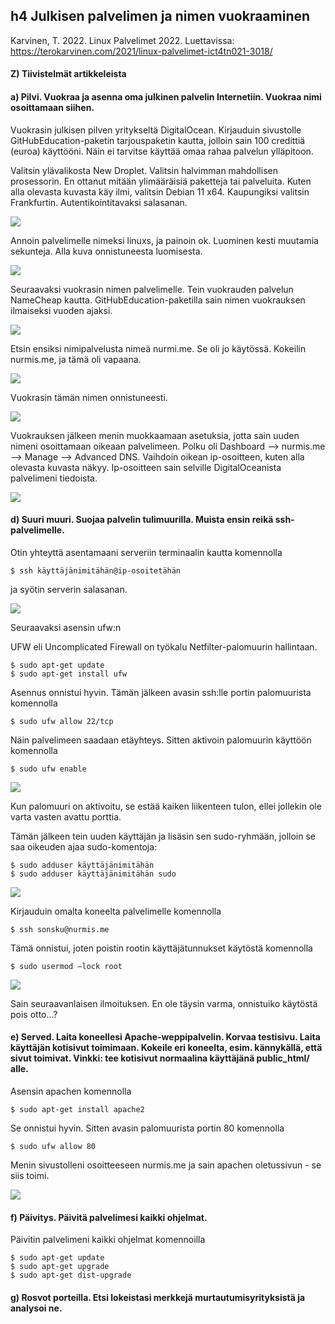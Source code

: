 ## h4 Julkisen palvelimen ja nimen vuokraaminen

Karvinen, T. 2022. Linux Palvelimet 2022. Luettavissa: https://terokarvinen.com/2021/linux-palvelimet-ict4tn021-3018/

#### Z) Tiivistelmät artikkeleista



#### a) Pilvi. Vuokraa ja asenna oma julkinen palvelin Internetiin. Vuokraa nimi osoittamaan siihen.

Vuokrasin julkisen pilven yritykseltä DigitalOcean. Kirjauduin sivustolle GitHubEducation-paketin tarjouspaketin kautta, jolloin sain 100 credittiä (euroa) käyttööni. Näin ei tarvitse käyttää omaa rahaa palvelun ylläpitoon. 

Valitsin ylävalikosta New Droplet. Valitsin halvimman mahdollisen prosessorin. En ottanut mitään ylimääräisiä paketteja tai palveluita. Kuten alla olevasta kuvasta käy ilmi, valitsin Debian 11 x64. Kaupungiksi valitsin Frankfurtin. Autentikointitavaksi salasanan.


![](images/oceanImage.png)

Annoin palvelimelle nimeksi linuxs, ja painoin ok. Luominen kesti muutamia sekunteja. Alla kuva onnistuneesta luomisesta.



![](images/oceanOK.png)

Seuraavaksi vuokrasin nimen palvelimelle. Tein vuokrauden palvelun NameCheap kautta. GitHubEducation-paketilla sain nimen vuokrauksen ilmaiseksi vuoden ajaksi.

![](images/claimDomain.png)

Etsin ensiksi nimipalvelusta nimeä nurmi.me. Se oli jo käytössä. Kokeilin nurmis.me, ja tämä oli vapaana.


![](images/nurmisOK.png)

Vuokrasin tämän nimen onnistuneesti. 

![](images/confirmDomain.png)

Vuokrauksen jälkeen menin muokkaamaan asetuksia, jotta sain uuden nimeni osoittamaan oikeaan palvelimeen. Polku oli Dashboard –-> nurmis.me --> Manage –-> Advanced DNS. Vaihdoin oikean ip-osoitteen, kuten alla olevasta kuvasta näkyy. Ip-osoitteen sain selville DigitalOceanista palvelimeni tiedoista.

![](images/domainSettingOK.png)



#### d) Suuri muuri. Suojaa palvelin tulimuurilla. Muista ensin reikä ssh-palvelimelle.

Otin yhteyttä asentamaani serveriin terminaalin kautta komennolla

    $ ssh käyttäjänimitähän@ip-osoitetähän

ja syötin serverin salasanan.

![](images/sshOK.png)

Seuraavaksi asensin ufw:n 

UFW eli Uncomplicated Firewall on työkalu Netfilter-palomuurin hallintaan.

    $ sudo apt-get update
    $ sudo apt-get install ufw
    
Asennus onnistui hyvin. Tämän jälkeen avasin ssh:lle portin palomuurista komennolla

    $ sudo ufw allow 22/tcp


Näin palvelimeen saadaan etäyhteys. Sitten aktivoin palomuurin käyttöön komennolla

    $ sudo ufw enable
    
![](images/tulimuuriOK.png)
    
Kun palomuuri on aktivoitu, se estää kaiken liikenteen tulon, ellei jollekin ole varta vasten avattu porttia. 

Tämän jälkeen tein uuden käyttäjän ja lisäsin sen sudo-ryhmään, jolloin se saa oikeuden ajaa sudo-komentoja: 

    $ sudo adduser käyttäjänimitähän
    $ sudo adduser käyttäjänimitähän sudo

![](images/addUser.png)

Kirjauduin omalta koneelta palvelimelle komennolla

    $ ssh sonsku@nurmis.me
    
Tämä onnistui, joten poistin rootin käyttäjätunnukset käytöstä komennolla

    $ sudo usermod –lock root

![](images/Lockusermod.png)
    
Sain seuraavanlaisen ilmoituksen. En ole täysin varma, onnistuiko käytöstä pois otto...?


#### e) Served. Laita koneellesi Apache-weppipalvelin. Korvaa testisivu. Laita käyttäjän kotisivut toimimaan. Kokeile eri koneelta, esim. kännykällä, että sivut toimivat. Vinkki: tee kotisivut normaalina käyttäjänä public_html/ alle.

Asensin apachen komennolla

    $ sudo apt-get install apache2
    
Se onnistui hyvin. Sitten avasin palomuurista portin 80 komennolla

    $ sudo ufw allow 80
    
Menin sivustolleni osoitteeseen nurmis.me ja sain apachen oletussivun - se siis toimi.

![](images/nurmismeOK.png)





#### f) Päivitys. Päivitä palvelimesi kaikki ohjelmat.

Päivitin palvelimeni kaikki ohjelmat komennoilla

    $ sudo apt-get update
    $ sudo apt-get upgrade
    $ sudo apt-get dist-upgrade



#### g) Rosvot porteilla. Etsi lokeistasi merkkejä murtautumisyrityksistä ja analysoi ne.


